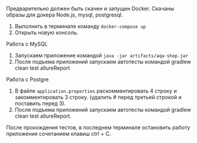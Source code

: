 Предварительно должен быть скачен и запущен Docker. Скачаны образы для докера Node.js, mysql, postgresql.
1. Выполнить в терминале команду `docker-compose up`
2. Открыть новую консоль.

Работа с MySQL

1. Запускаем приложение командой `java -jar artifacts/aqa-shop.jar`
2. После подъема приложений запускаем автотесты командой gradlew clean test allureReport

Работа с Postgre

1. В файле `application.properties` раскомментировать 4 строку 
и закомментировать 3 строку. (удалить # перед третьей строкой и 
поставить перед 3).
2. После подъема приложений запускаем автотесты командой gradlew clean test allureReport.

После прохождения тестов, в последнем терминале остановить 
работу приложения сочетанием клавиш ctrl + C.

<!--
docker-compose up
java -jar artifacts/aqa-shop.jar  -P:jdbc.url=jdbc:mysql://localhost:3306/app -P:jdbc.user=app -P:jdbc.password=pass
docker-compose exec notmysql psql -U app -d rand -W
docker-compose exec mysql mysql -u app app -p
show tables;
SELECT * FROM payment_entity;
SELECT * FROM order_entity;
SELECT * FROM credit_request_entity;

gradlew allureReport
gradlew allureServe

cd gate-simulator
docker image build -t node-app:1.0 .
docker image ls

git init
git remote add origin https://github.com/netology-git/demo.git
git add .gitignore
git add -f artifacts/app-deadline.jar
git add *
git commit -am "Initial commit"
git push --set-upstream origin master
-->
